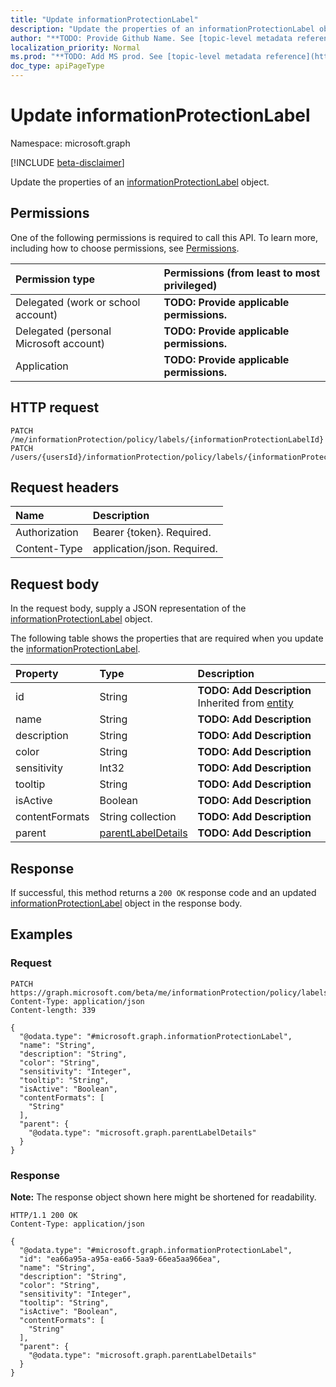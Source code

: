 ```yaml
---
title: "Update informationProtectionLabel"
description: "Update the properties of an informationProtectionLabel object."
author: "**TODO: Provide Github Name. See [topic-level metadata reference](https://msgo.azurewebsites.net/add/document/guidelines/metadata.html#topic-level-metadata)**"
localization_priority: Normal
ms.prod: "**TODO: Add MS prod. See [topic-level metadata reference](https://msgo.azurewebsites.net/add/document/guidelines/metadata.html#topic-level-metadata)**"
doc_type: apiPageType
---
```


# Update informationProtectionLabel
Namespace: microsoft.graph

[!INCLUDE [beta-disclaimer](../../includes/beta-disclaimer.md)]

Update the properties of an [informationProtectionLabel](../resources/informationprotectionlabel.md) object.

## Permissions
One of the following permissions is required to call this API. To learn more, including how to choose permissions, see [Permissions](/graph/permissions-reference).

|Permission type|Permissions (from least to most privileged)|
|:---|:---|
|Delegated (work or school account)|**TODO: Provide applicable permissions.**|
|Delegated (personal Microsoft account)|**TODO: Provide applicable permissions.**|
|Application|**TODO: Provide applicable permissions.**|

## HTTP request

<!-- {
  "blockType": "ignored"
}
-->
``` http
PATCH /me/informationProtection/policy/labels/{informationProtectionLabelId}
PATCH /users/{usersId}/informationProtection/policy/labels/{informationProtectionLabelId}
```

## Request headers
|Name|Description|
|:---|:---|
|Authorization|Bearer {token}. Required.|
|Content-Type|application/json. Required.|

## Request body
In the request body, supply a JSON representation of the [informationProtectionLabel](../resources/informationprotectionlabel.md) object.

The following table shows the properties that are required when you update the [informationProtectionLabel](../resources/informationprotectionlabel.md).

|Property|Type|Description|
|:---|:---|:---|
|id|String|**TODO: Add Description** Inherited from [entity](../resources/entity.md)|
|name|String|**TODO: Add Description**|
|description|String|**TODO: Add Description**|
|color|String|**TODO: Add Description**|
|sensitivity|Int32|**TODO: Add Description**|
|tooltip|String|**TODO: Add Description**|
|isActive|Boolean|**TODO: Add Description**|
|contentFormats|String collection|**TODO: Add Description**|
|parent|[parentLabelDetails](../resources/parentlabeldetails.md)|**TODO: Add Description**|



## Response

If successful, this method returns a `200 OK` response code and an updated [informationProtectionLabel](../resources/informationprotectionlabel.md) object in the response body.

## Examples

### Request
<!-- {
  "blockType": "request",
  "name": "update_informationprotectionlabel"
}
-->
``` http
PATCH https://graph.microsoft.com/beta/me/informationProtection/policy/labels/{informationProtectionLabelId}
Content-Type: application/json
Content-length: 339

{
  "@odata.type": "#microsoft.graph.informationProtectionLabel",
  "name": "String",
  "description": "String",
  "color": "String",
  "sensitivity": "Integer",
  "tooltip": "String",
  "isActive": "Boolean",
  "contentFormats": [
    "String"
  ],
  "parent": {
    "@odata.type": "microsoft.graph.parentLabelDetails"
  }
}
```


### Response
**Note:** The response object shown here might be shortened for readability.
<!-- {
  "blockType": "response",
  "truncated": true
}
-->
``` http
HTTP/1.1 200 OK
Content-Type: application/json

{
  "@odata.type": "#microsoft.graph.informationProtectionLabel",
  "id": "ea66a95a-a95a-ea66-5aa9-66ea5aa966ea",
  "name": "String",
  "description": "String",
  "color": "String",
  "sensitivity": "Integer",
  "tooltip": "String",
  "isActive": "Boolean",
  "contentFormats": [
    "String"
  ],
  "parent": {
    "@odata.type": "microsoft.graph.parentLabelDetails"
  }
}
```

